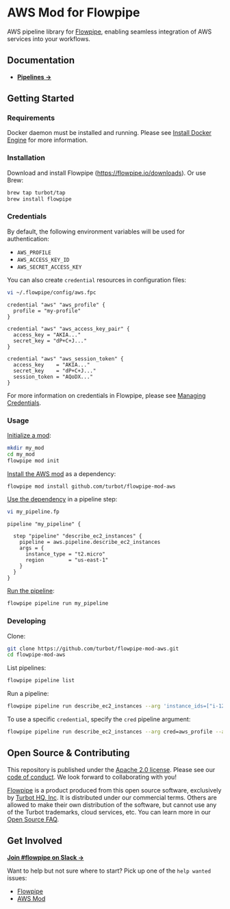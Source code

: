 # AWS Mod for Flowpipe

AWS pipeline library for [Flowpipe](https://flowpipe.io), enabling seamless integration of AWS services into your workflows.

## Documentation

- **[Pipelines →](https://hub.flowpipe.io/mods/turbot/aws/pipelines)**

## Getting Started

### Requirements

Docker daemon must be installed and running. Please see [Install Docker Engine](https://docs.docker.com/engine/install/) for more information.

### Installation

Download and install Flowpipe (https://flowpipe.io/downloads). Or use Brew:

```sh
brew tap turbot/tap
brew install flowpipe
```

### Credentials

By default, the following environment variables will be used for authentication:

- `AWS_PROFILE`
- `AWS_ACCESS_KEY_ID`
- `AWS_SECRET_ACCESS_KEY`

You can also create `credential` resources in configuration files:

```sh
vi ~/.flowpipe/config/aws.fpc
```

```hcl
credential "aws" "aws_profile" {
  profile = "my-profile"
}

credential "aws" "aws_access_key_pair" {
  access_key = "AKIA..."
  secret_key = "dP+C+J..."
}

credential "aws" "aws_session_token" {
  access_key    = "AKIA..."
  secret_key    = "dP+C+J..."
  session_token = "AQoDX..."
}
```

For more information on credentials in Flowpipe, please see [Managing Credentials](https://flowpipe.io/docs/run/credentials).

### Usage

[Initialize a mod](https://www.flowpipe.io/docs/mods/index#initializing-a-mod):

```sh
mkdir my_mod
cd my_mod
flowpipe mod init
```

[Install the AWS mod](https://www.flowpipe.io/docs/mods/mod-dependencies#mod-dependencies) as a dependency:

```sh
flowpipe mod install github.com/turbot/flowpipe-mod-aws
```

[Use the dependency](https://www.flowpipe.io/docs/mods/write-pipelines/index) in a pipeline step:

```sh
vi my_pipeline.fp
```

```hcl
pipeline "my_pipeline" {

  step "pipeline" "describe_ec2_instances" {
    pipeline = aws.pipeline.describe_ec2_instances
    args = {
      instance_type = "t2.micro"
      region        = "us-east-1"
    }
  }
}
```

[Run the pipeline](https://www.flowpipe.io/docs/run/pipelines):

```sh
flowpipe pipeline run my_pipeline
```

### Developing

Clone:

```sh
git clone https://github.com/turbot/flowpipe-mod-aws.git
cd flowpipe-mod-aws
```

List pipelines:

```sh
flowpipe pipeline list
```

Run a pipeline:

```sh
flowpipe pipeline run describe_ec2_instances --arg 'instance_ids=["i-1234567890abcdef0", "i-abcdef12345"]' --arg instance_type=t2.micro --arg region=ap-south-1
```

To use a specific `credential`, specify the `cred` pipeline argument:

```sh
flowpipe pipeline run describe_ec2_instances --arg cred=aws_profile --arg instance_type=t2.micro --arg region=us-east-1
```

## Open Source & Contributing

This repository is published under the [Apache 2.0 license](https://www.apache.org/licenses/LICENSE-2.0). Please see our [code of conduct](https://github.com/turbot/.github/blob/main/CODE_OF_CONDUCT.md). We look forward to collaborating with you!

[Flowpipe](https://flowpipe.io) is a product produced from this open source software, exclusively by [Turbot HQ, Inc](https://turbot.com). It is distributed under our commercial terms. Others are allowed to make their own distribution of the software, but cannot use any of the Turbot trademarks, cloud services, etc. You can learn more in our [Open Source FAQ](https://turbot.com/open-source).

## Get Involved

**[Join #flowpipe on Slack →](https://flowpipe.io/community/join)**

Want to help but not sure where to start? Pick up one of the `help wanted` issues:

- [Flowpipe](https://github.com/turbot/flowpipe/labels/help%20wanted)
- [AWS Mod](https://github.com/turbot/flowpipe-mod-aws/labels/help%20wanted)
